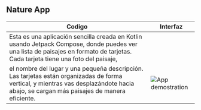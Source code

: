 ## Nature App
| Codigo        | Interfaz                              |
|-------------------|----------------------------------------|
|Esta es una aplicación sencilla creada en Kotlin usando Jetpack Compose, donde puedes ver una lista de paisajes en formato de tarjetas. Cada tarjeta tiene una foto del paisaje, 
el nombre del lugar y una pequeña descripción. Las tarjetas están organizadas de forma vertical, y mientras vas desplazándote hacia abajo, se cargan más paisajes de manera eficiente.| ![App demostration](https://i.giphy.com/media/v1.Y2lkPTc5MGI3NjExYndqN2Z4OTQ4bWN3YW9razF4eDZlN2NmZDJrY2V3eHZ2Mzk4OTJtZSZlcD12MV9pbnRlcm5hbF9naWZfYnlfaWQmY3Q9Zw/nkqV7AhhiMmX8uiCnt/giphy.gif) |
